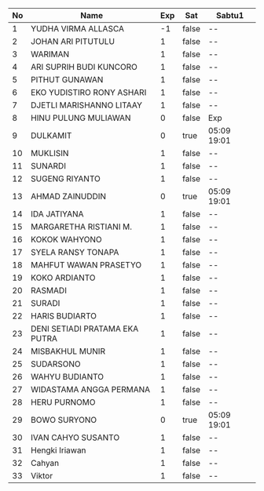 | No | Name | Exp | Sat | Sabtu1 |
|-----|-----|-----|-----|-----|
| 1 | YUDHA VIRMA ALLASCA | -1 | false | -- |
| 2 | JOHAN ARI PITUTULU | 1 | false | -- |
| 3 | WARIMAN | 1 | false | -- |
| 4 | ARI SUPRIH BUDI KUNCORO | 1 | false | -- |
| 5 | PITHUT GUNAWAN | 1 | false | -- |
| 6 | EKO YUDISTIRO RONY ASHARI | 1 | false | -- |
| 7 | DJETLI MARISHANNO LITAAY | 1 | false | -- |
| 8 | HINU PULUNG MULIAWAN | 0 | false | Exp |
| 9 | DULKAMIT | 0 | true | 05:09 19:01 |
| 10 | MUKLISIN | 1 | false | -- |
| 11 | SUNARDI | 1 | false | -- |
| 12 | SUGENG RIYANTO | 1 | false | -- |
| 13 | AHMAD ZAINUDDIN | 0 | true | 05:09 19:01 |
| 14 | IDA JATIYANA | 1 | false | -- |
| 15 | MARGARETHA RISTIANI M. | 1 | false | -- |
| 16 | KOKOK WAHYONO | 1 | false | -- |
| 17 | SYELA RANSY TONAPA | 1 | false | -- |
| 18 | MAHFUT WAWAN PRASETYO | 1 | false | -- |
| 19 | KOKO ARDIANTO | 1 | false | -- |
| 20 | RASMADI | 1 | false | -- |
| 21 | SURADI | 1 | false | -- |
| 22 | HARIS BUDIARTO | 1 | false | -- |
| 23 | DENI SETIADI PRATAMA EKA PUTRA | 1 | false | -- |
| 24 | MISBAKHUL MUNIR | 1 | false | -- |
| 25 | SUDARSONO | 1 | false | -- |
| 26 | WAHYU BUDIANTO | 1 | false | -- |
| 27 | WIDASTAMA ANGGA PERMANA | 1 | false | -- |
| 28 | HERU PURNOMO | 1 | false | -- |
| 29 | BOWO SURYONO | 0 | true | 05:09 19:01 |
| 30 | IVAN CAHYO SUSANTO | 1 | false | -- |
| 31 | Hengki Iriawan | 1 | false | -- |
| 32 | Cahyan | 1 | false | -- |
| 33 | Viktor | 1 | false | -- |
